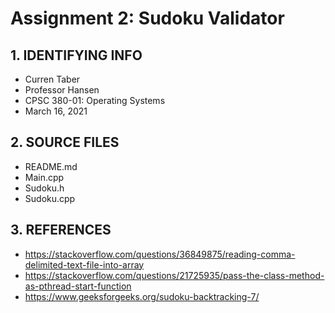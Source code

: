 # Assignment 2: Sudoku Validator

## 1. IDENTIFYING INFO
- Curren Taber
- Professor Hansen
- CPSC 380-01: Operating Systems
- March 16, 2021

## 2. SOURCE FILES
- README.md
- Main.cpp
- Sudoku.h
- Sudoku.cpp

## 3. REFERENCES
- https://stackoverflow.com/questions/36849875/reading-comma-delimited-text-file-into-array
- https://stackoverflow.com/questions/21725935/pass-the-class-method-as-pthread-start-function
- https://www.geeksforgeeks.org/sudoku-backtracking-7/
